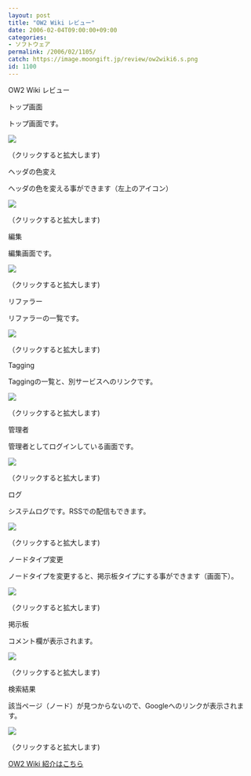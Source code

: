```yaml
---
layout: post
title: "OW2 Wiki レビュー"
date: 2006-02-04T09:00:00+09:00
categories:
- ソフトウェア
permalink: /2006/02/1105/
catch: https://image.moongift.jp/review/ow2wiki6.s.png
id: 1100
---
```

OW2 Wiki レビュー  
<!--more-->

トップ画面

  

トップ画面です。

  

[![](https://image.moongift.jp/review/ow2wiki1.s.png)](https://image.moongift.jp/review/ow2wiki1.png)  
  
（クリックすると拡大します)

  

ヘッダの色変え

  

ヘッダの色を変える事ができます（左上のアイコン）

  

[![](https://image.moongift.jp/review/ow2wiki2.s.png)](https://image.moongift.jp/review/ow2wiki2.png)  
  
（クリックすると拡大します)

  

編集

  

編集画面です。

  

[![](https://image.moongift.jp/review/ow2wiki3.s.png)](https://image.moongift.jp/review/ow2wiki3.png)  
  
（クリックすると拡大します)

  

リファラー

  

リファラーの一覧です。

  

[![](https://image.moongift.jp/review/ow2wiki4.s.png)](https://image.moongift.jp/review/ow2wiki4.png)  
  
（クリックすると拡大します)

  

Tagging

  

Taggingの一覧と、別サービスへのリンクです。

  

[![](https://image.moongift.jp/review/ow2wiki5.s.png)](https://image.moongift.jp/review/ow2wiki5.png)  
  
（クリックすると拡大します)

  

管理者

  

管理者としてログインしている画面です。

  

[![](https://image.moongift.jp/review/ow2wiki6.s.png)](https://image.moongift.jp/review/ow2wiki6.png)  
  
（クリックすると拡大します)

  

ログ

  

システムログです。RSSでの配信もできます。

  

[![](https://image.moongift.jp/review/ow2wiki7.s.png)](https://image.moongift.jp/review/ow2wiki7.png)  
  
（クリックすると拡大します)

  

ノードタイプ変更

  

ノードタイプを変更すると、掲示板タイプにする事ができます（画面下）。

  

[![](https://image.moongift.jp/review/ow2wiki8.s.png)](https://image.moongift.jp/review/ow2wiki8.png)  
  
（クリックすると拡大します)

  

掲示板

  

コメント欄が表示されます。

  

[![](https://image.moongift.jp/review/ow2wiki9.s.png)](https://image.moongift.jp/review/ow2wiki9.png)  
  
（クリックすると拡大します)

  

検索結果

  

該当ページ（ノード）が見つからないので、Googleへのリンクが表示されます。

  

[![](https://image.moongift.jp/review/ow2wiki10.s.png)](https://image.moongift.jp/review/ow2wiki10.png)  
  
（クリックすると拡大します)

  

[OW2 Wiki 紹介はこちら](http://oss.moongift.jp/intro/i-1097.html)

